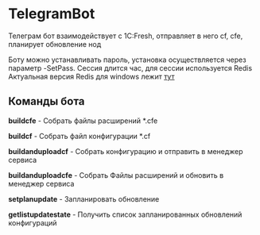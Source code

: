 # TelegramBot
Телеграм бот взаимодействует с 1C:Fresh, отправляет в него cf, cfe, планирует обновление нод

Боту можно устанавливать пароль, установка осуществляется через параметр -SetPass. Сессия длится час, для сессии используется Redis
Актуальная версия Redis для windows лежит [тут](https://github.com/MicrosoftArchive/redis/releases)

## Команды бота

**buildcfe** 					- Собрать файлы расширений *.cfe

**buildcf** 					- Собрать файл конфигурации *.cf

**buildanduploadcf** 	- Собрать конфигурацию и отправить в менеджер сервиса

**buildanduploadcfe** - Собрать Файлы расширений и обновить в менеджер сервиса

**setplanupdate** 		- Запланировать обновление

**getlistupdatestate** - Получить список запланированных обновлений конфигураций
